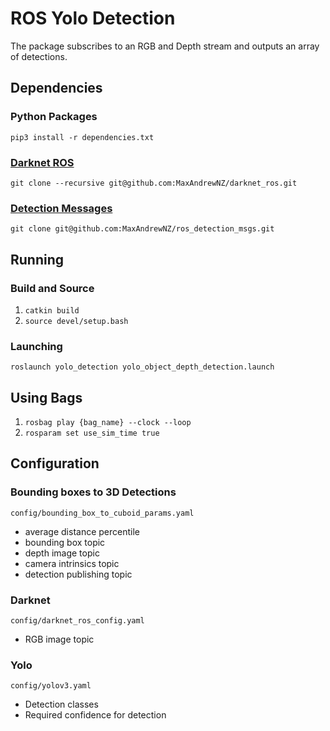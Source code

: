 # ROS Yolo Detection

The package subscribes to an RGB and Depth stream and outputs an array of detections.

## Dependencies

### Python Packages

`pip3 install -r dependencies.txt`

### [Darknet ROS](https://github.com/MaxAndrewNZ/darknet_ros)

`git clone --recursive git@github.com:MaxAndrewNZ/darknet_ros.git`

### [Detection Messages](https://github.com/MaxAndrewNZ/ros_detection_msgs)

`git clone git@github.com:MaxAndrewNZ/ros_detection_msgs.git`

## Running

### Build and Source

1. `catkin build`
2. `source devel/setup.bash`

### Launching

`roslaunch yolo_detection yolo_object_depth_detection.launch`

## Using Bags

1. `rosbag play {bag_name} --clock --loop`
2. `rosparam set use_sim_time true`


## Configuration

### Bounding boxes to 3D Detections

`config/bounding_box_to_cuboid_params.yaml`

- average distance percentile
- bounding box topic
- depth image topic
- camera intrinsics topic
- detection publishing topic

### Darknet

`config/darknet_ros_config.yaml`

- RGB image topic

### Yolo

`config/yolov3.yaml` 

- Detection classes 
- Required confidence for detection 
